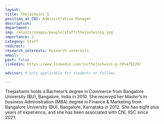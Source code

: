```yaml
---
layout: 
title: Thejashwini G
position_at_CNI: Administrative Manager
description: 
department:
img: /assets/images/people/staff/thejashwinig.jpg
importance: 2
category: Staff
redirect: 
research_interests: Research interests
email: 
past: false
linkedin: https://www.linkedin.com/in/thejashwini-g-395475220/

advisor: # only applicable for students or fellows

---
```



Thejashwini holds a Bachelor’s degree in Commerce from Bangalore University (BU), Bangalore, India in 2010. She received her Master’s in business Administration (MBA) degree in Finance & Marketing from Bangalore University (BU), Bangalore, Karnataka in 2012. She has eight plus years of experience, and she has been associated with CNI, IISC since 2021.